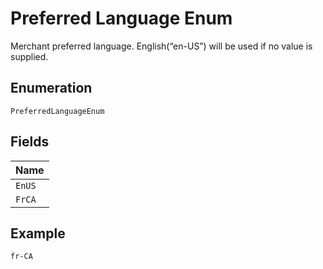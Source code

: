 
# Preferred Language Enum

Merchant preferred language. English(“en-US”) will be used if no value is supplied.

## Enumeration

`PreferredLanguageEnum`

## Fields

| Name |
|  --- |
| `EnUS` |
| `FrCA` |

## Example

```
fr-CA
```

